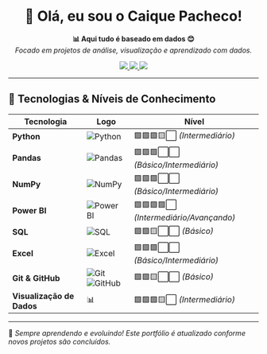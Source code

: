 
<h1 align="center">👋 Olá, eu sou o Caique Pacheco!</h1>

<p align="center">
  <strong>📊 Aqui tudo é baseado em dados 😊</strong><br>
  <em>Focado em projetos de análise, visualização e aprendizado com dados.</em>
</p>

<p align="center">
  <a href="https://github.com/caiqpacheco">
    <img src="https://img.shields.io/badge/GitHub-%2312100E.svg?&style=for-the-badge&logo=github&logoColor=white"/>
  </a>
  <a href="https://www.linkedin.com/in/caique-pacheco-71480218a/">
    <img src="https://img.shields.io/badge/LinkedIn-%230077B5.svg?&style=for-the-badge&logo=linkedin&logoColor=white"/>
  </a>
  <a href="mailto:caiqueplayer24@gmail.com">
    <img src="https://img.shields.io/badge/Gmail-%23D14836.svg?&style=for-the-badge&logo=gmail&logoColor=white"/>
  </a>
</p>

---

## 🚀 Tecnologias & Níveis de Conhecimento

| Tecnologia | Logo | Nível |
|------------|------|-------|
| **Python** | ![Python](https://img.shields.io/badge/-Python-3776AB?style=flat&logo=python&logoColor=white) | 🟩🟩🟩🟨⬜ *(Intermediário)* |
| **Pandas** | ![Pandas](https://img.shields.io/badge/-Pandas-150458?style=flat&logo=pandas&logoColor=white) | 🟩🟩🟩⬜⬜ *(Básico/Intermediário)* |
| **NumPy** | ![NumPy](https://img.shields.io/badge/-NumPy-013243?style=flat&logo=numpy&logoColor=white) | 🟩🟩🟩⬜⬜ *(Básico/Intermediário)* |
| **Power BI** | ![Power BI](https://img.shields.io/badge/-Power%20BI-F2C811?style=flat&logo=power-bi&logoColor=black) | 🟩🟩🟩🟩⬜ *(Intermediário/Avançando)* |
| **SQL** | ![SQL](https://img.shields.io/badge/-SQL-4479A1?style=flat&logo=mysql&logoColor=white) | 🟩🟩🟨⬜⬜ *(Básico)* |
| **Excel** | ![Excel](https://img.shields.io/badge/-Excel-217346?style=flat&logo=microsoft-excel&logoColor=white) | 🟩🟩🟩⬜⬜ *(Básico/Intermediário)* |
| **Git & GitHub** | ![Git](https://img.shields.io/badge/-Git-F05032?style=flat&logo=git&logoColor=white) ![GitHub](https://img.shields.io/badge/-GitHub-181717?style=flat&logo=github&logoColor=white) | 🟩🟩🟨⬜⬜ *(Básico)* |
| **Visualização de Dados** | 📊 | 🟩🟩🟩🟨⬜ *(Intermediário)* |

---

🎯 *Sempre aprendendo e evoluindo! Este portfólio é atualizado conforme novos projetos são concluídos.*

